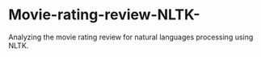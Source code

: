 # Movie-rating-review-NLTK-
Analyzing the movie rating review for natural languages processing using NLTK.
